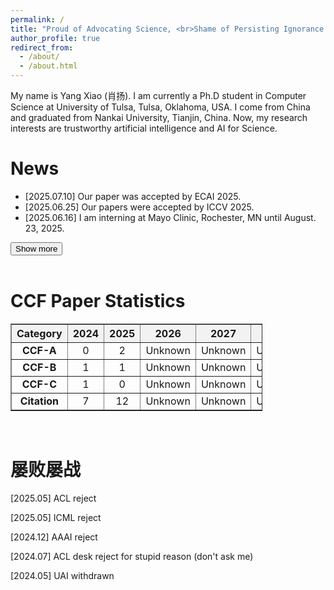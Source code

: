 ```yaml
---
permalink: /
title: "Proud of Advocating Science, <br>Shame of Persisting Ignorance."
author_profile: true
redirect_from: 
  - /about/
  - /about.html
---
```

My name is Yang Xiao (肖扬). I am currently a Ph.D student in Computer Science at University of Tulsa, Tulsa, Oklahoma, USA. I come from China and graduated from Nankai University, Tianjin, China. Now, my research interests are trustworthy artificial intelligence and AI for Science.

News
======

<div id="news-section">
  <ul id="news-list">
    <li>[2025.07.10] Our paper was accepted by ECAI 2025.</li>
    <li>[2025.06.25] Our papers were accepted by ICCV 2025.</li>
    <li>[2025.06.16] I am interning at Mayo Clinic, Rochester, MN until August. 23, 2025.</li>
    <li class="hidden-news" style="display: none;">[2025.06.09] Our paper was accepted by ICML 2025 CFAgentic Workshop <strong>Oral</strong>.</li>
    <li class="hidden-news" style="display: none;">[2025.03.06] Our paper was accepted by ICLR 2025 Bi-Align Workshop.</li>
    <li class="hidden-news" style="display: none;">[2024.11.29] Our paper was accepted by COLING 2025.</li>
    <li class="hidden-news" style="display: none;">[2024.11.16] Our paper was accepted by LoG 2024.</li>
    <li class="hidden-news" style="display: none;">[2024.07.15] Our paper was accepted by CIKM 2024.</li>
    <li class="hidden-news" style="display: none;">[2024.06.07] Our paper was accepted by ICIP 2024.</li>
  </ul>
  <button onclick="toggleNews()" id="toggle-button">Show more</button>
</div>

<script>
function toggleNews() {
  const hiddenItems = document.querySelectorAll('.hidden-news');
  const btn = document.getElementById('toggle-button');
  const isHidden = hiddenItems[0].style.display === 'none';
  hiddenItems.forEach(item => {
    item.style.display = isHidden ? 'list-item' : 'none';
  });
  btn.textContent = isHidden ? 'Show less' : 'Show more';
}
</script>
<br>

CCF Paper Statistics 
======
<table id="ccf-table" style="width:80%; text-align:center; border-collapse: collapse;" border="1">
  <thead>
    <tr style="background-color:#f2f2f2;">
      <th>Category</th>
      <th>2024</th>
      <th>2025</th>
      <th>2026</th>
      <th>2027</th>
      <th>2028</th>
      <th>Total</th>
    </tr>
  </thead>
  <tbody>
    <tr>
      <td><strong>CCF-A</strong></td>
      <td>0</td>
      <td>2</td>
      <td>Unknown</td>
      <td>Unknown</td>
      <td>Unknown</td>
      <td>2</td>
    </tr>
    <tr>
      <td><strong>CCF-B</strong></td>
      <td>1</td>
      <td>1</td>
      <td>Unknown</td>
      <td>Unknown</td>
      <td>Unknown</td>
      <td>2</td>
    </tr>
    <tr>
      <td><strong>CCF-C</strong></td>
      <td>1</td>
      <td>0</td>
      <td>Unknown</td>
      <td>Unknown</td>
      <td>Unknown</td>
      <td>1</td>
    </tr>
    <tr>
      <td><strong>Citation</strong></td>
      <td>7</td>
      <td>12</td>
      <td>Unknown</td>
      <td>Unknown</td>
      <td>Unknown</td>
      <td>19</td>
    </tr>
  </tbody>
</table>
<br>

屡败屡战
=======
[2025.05] ACL reject

[2025.05] ICML reject

[2024.12] AAAI reject

[2024.07] ACL desk reject for stupid reason (don't ask me)

[2024.05] UAI withdrawn

<!-- 自我介绍
====== -->
<!-- 本人注意力涣散，应试教育成绩差，长期失眠，如果哪天不幸猝死，用此文当作遗言——当然现在它只是一个自我介绍。

中学时代期望从政，实现报国理想，高考入南开大学周恩来政府管理学院应用心理学专业（后该专业并入社会学院，目前只保留研究生授业），后经历各种变故，逐渐将从政目标暂且放下，却又不喜欢本专业，而绩点、排名拉跨，不再有机会转专业，于是自学计算机，机器学习，深度学习，医学影像等领域的技术（主要这玩意确实赚钱），加入本校一团队，经一年的打磨，心态强大，技术成熟，脸皮宽厚，又鼓起勇气套磁成功，终于来到美国一所末流学校念计算机的博士（因为没有钱读海外硕士，没有能力考研本国研究生，也不是科班生去top校，感谢博导的收留）。

我常有拖延、启动困难的现象，这是制约我做事的一大阻碍，因此常常三天打鱼，两天晒网，但是运气不错，大四一年到赴美前还是发了不少文章，学校排名低，导师新AP，自觉没有靠山、没有能力走太远，现在只想做好眼下的工作，走一步看一步，虽然现在qualify都还没过，但初步打算是博士毕业后能有一份互联网企业的工作，若有机会，还想去最一流的院校找找博士后的机会。

中学前一直觉得天赋重要，现在看来，其实大多数工作内容并没有那么多智力门槛，到处都是重复操作的dirty work，越来越觉得勤奋和不气馁的心态是进步的必要条件，回过头来看，世界终究还是一个草台班子，其实高位低位，富人穷人，正国副科的能力差异有很多因素，勤奋并不是充分条件，**沛县黑社会能开两汉四百年，凤阳一伙人能兴皇明三百岁，金田一队人能杀清妖千千万，红安一个县能养开国二百将**。人的命运不仅要看个人的奋斗，更要看发挥的平台与历史的进程，出身贫寒不是耻辱，但个人奋斗终究不是全部，就像历史中的无数例子——出身贫寒者成大业者有之，寒门难出贵子者亦多。

希望自己能够放下奋斗比的牛马思维，用坦然的心态去面对曲折，也许这样，顺其自然，我能走得更远。 -->
<!-- The Exploration during my undergraduate stage
====== -->
<!-- During my undergraduate studies, I pursued a Bachelor's degree of Science in Applied Psychology. A lot of people thought I should be a humanities or social science student. But actually, the psychology education I received covered very hardcore knowledge of mathematics, statistics, and computer science. Many things happened and many people got acquainted with me during this experience, which gradually changed my cognition and helped me find my current life goal. TBH, I am a trash student under the evaluation standards of universities in Mainland China, so I have been trying to break through this evaluation standard and become the person I want to be. I am also very grateful for the help and opportunities of teachers and students along the way. After four years of summarizing, I believe that zuoti (做题, which means examination-oriented education) is not a fixed path, and education has become more of a screening tool. I was eliminated, but I gained more from the education path outside of zuoti than in the first twenty years of my life. the novel path is practice. Setting aside the threshold set by humans, many things can be done by hardworking, and tasks or jobs that require talent are only a few of them. Therefore, 'Identify and solve problems, summarize and learn theories from practice, validate and strengthen theories in practice' are my core methodology for understanding the world at present. -->


